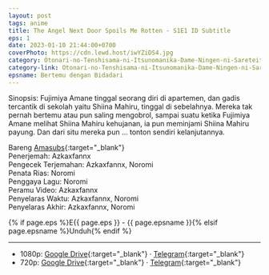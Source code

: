 ```yaml
---
layout: post
tags: anime
title: The Angel Next Door Spoils Me Rotten - S1E1 ID Subtitle
eps: 1
date: 2023-01-10 21:44:00+0700
coverPhoto: https://cdn.lewd.host/iwYZiDS4.jpg
category: Otonari-no-Tenshisama-ni-Itsunomanika-Dame-Ningen-ni-Sareteita-Ken
category-link: Otonari-no-Tenshisama-ni-Itsunomanika-Dame-Ningen-ni-Sareteita-Ken
epsname: Bertemu dengan Bidadari
---
```


Sinopsis: Fujimiya Amane tinggal seorang diri di apartemen, dan gadis tercantik di sekolah yaitu Shiina Mahiru, tinggal di sebelahnya. Mereka tak pernah bertemu atau pun saling mengobrol, sampai suatu ketika Fujimiya Amane melihat Shiina Mahiru kehujanan, ia pun meminjami Shiina Mahiru payung. Dan dari situ mereka pun ... tonton sendiri kelanjutannya.

Bareng [Amasubs](https://amasubs.xyz/){:target="_blank"}<br>
Penerjemah: Azkaxfannx<br>
Pengecek Terjemahan: Azkaxfannx, Noromi<br>
Penata Rias: Noromi<br>
Penggaya Lagu: Noromi<br>
Peramu Video: Azkaxfannx<br>
Penyelaras Waktu: Azkaxfannx, Noromi<br>
Penyelaras Akhir: Azkaxfannx, Noromi<br>

{% if page.eps %}E{{ page.eps }} - {{ page.epsname }}{% elsif page.epsname %}Unduh{% endif %}

---
- 1080p: [Google Drive](https://drive.google.com/file/d/1xDKgX6uEI67uENawCv5-NMmQAwgFarpF/view?usp=share_link){:target="_blank"} &middot; [Telegram](https://t.me/a1fansubweeklies/178){:target="_blank"}<br>
- 720p: [Google Drive](https://drive.google.com/file/d/1-uqdacolGnw-xXzBB-pmng9d_2v-rKM7/view?usp=share_link){:target="_blank"} &middot; [Telegram](https://t.me/a1fansubweeklies/177){:target="_blank"}